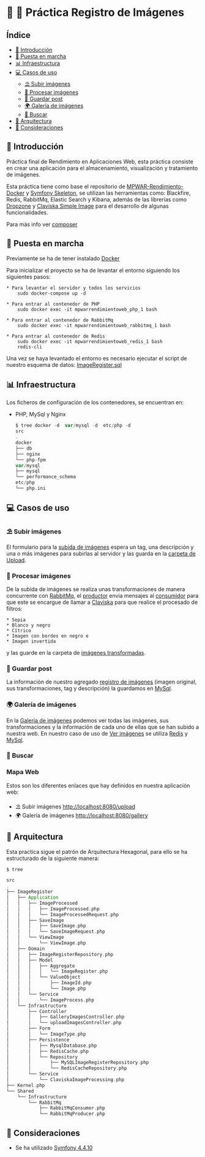 # 🎥 👀 Práctica Registro de Imágenes

## Índice

* [🎉 Introducción](#-introduccion)
* [🐳 Puesta en marcha](#-inicializacion)
* [📊 Infraestructura](#-infraestructura)
* [💻 Casos de uso](#-casos-de-uso)
    * [⛱ Subir imágenes](#-subir-imagenes)
    * [🔗 Procesar imágenes](#-procesar-imagenes)
    * [🏪 Guardar post](#-guardar-post)
    * [🌍 Galería de imágenes](#-galeria-imagenes)
    * [🎰 Buscar](#-buscar)
* [🚀 Arquitectura](#-arquitectura)
* [🤔 Consideraciones](#-consideraciones)

## 🎉 Introducción

Práctica final de Rendimiento en Aplicaciones Web, esta práctica consiste en crear una aplicación para el almacenamiento, visualización y tratamiento de imágenes.

Esta práctica tiene como base el repositorio de [MPWAR-Rendimiento-Docker](https://github.com/rubencougil/mpwar-rendimiento-docker) y [Symfony Skeleton](https://symfony.com/doc/4.1/setup.html), se utilizan las herramientas como: 
 Blackfire, Redis, RabbitMq, Elastic Search y Kibana, además de las librerías como [Dropzone](https://www.dropzonejs.com/) y [Claviska Simple Image](https://packagist.org/packages/claviska/simpleimage) para el desarrollo de algunas funcionalidades. 

Para más info ver [composer](composer.json)

## 🐳 Puesta en marcha

Previamente se ha de tener instalado [Docker](https://www.docker.com/get-started)

Para inicializar el proyecto se ha de levantar el entorno siguiendo los siguientes pasos:

    * Para levantar el servidor y todos los servicios   
        sudo docker-compose up -d
    
    * Para entrar al contenedor de PHP
        sudo docker exec -it mpwarrendimientoweb_php_1 bash
    
    * Para entrar al contenedor de RabbitMq
        sudo docker exec -it mpwarrendimientoweb_rabbitmq_1 bash
        
    * Para entrar al contenedor de Redis
        sudo docker exec -it mpwarrendimientoweb_redis_1 bash
        redis-cli
    
        

Una vez se haya levantado el entorno es necesario ejecutar el script de nuestro esquema de datos: 
    [ImageRegister.sql](docker/db/ImageRegister.sql)   

## 📊 Infraestructura

Los ficheros de configuración de los contenedores, se encuentran en:
 
 * PHP, MySql y Nginx
 
    ```scala
    $ tree docker -d  var/mysql -d  etc/php -d    
    src
    .
   docker
   ├── db
   ├── nginx
   └── php-fpm
   var/mysql   
   ├── mysql
   └── performance_schema
   etc/php
   └── php.ini
    ```
 
## 💻 Casos de uso 

### ⛱ Subir imágenes  

El formulario para la [subida de imágenes](http://localhost:8080/upload) espera un tag, una descripción y una o más imágenes para subirlas al servidor y las guarda en la [carpeta de Upload](public/assets/uploads). 

### 🔗 Procesar imágenes

De la subida de imágenes se realiza unas transformaciones de manera concurrente con [RabbitMq](http://localhost:15672/), el [productor](src/Shared/Infrastructure/RabbitMq/RabbitMqProducer.php) 
envia mensajes al [consumidor](src/Shared/Infrastructure/RabbitMq/RabbitMqConsumer.php) para que este se encargue de llamar a [Claviska](src/ImageRegister/Infrastructure/Service/ClaviskaImageProcessing.php)
para que realice el procesado de filtros:

    * Sepia
    * Blanco y negro
    * Cítrico
    * Imagen con bordes en negro e 
    * Imagen invertida  
 
 y las guarde en la carpeta de [imágenes transformadas](public/assets/img).

### 🏪 Guardar post

La información de nuestro agregado [registro de imágenes](src/ImageRegister/Domain/Model/Aggregate/ImageRegister.php) (imagen original, sus transformaciones, tag y descripción) la guardamos en [MySql](src/ImageRegister/Infrastructure/Persistence/Repository/MySQLImageRegisterRepository.php).

### 🌍 Galería de imágenes

En la [Galería de imágenes](http://localhost:8080/gallery) podemos ver todas las imágenes, sus transformaciones y la información de cada uno de ellas que se han subido a nuestra web. En nuestro caso de uso
de [Ver imágenes](src/ImageRegister/Application/ViewImage/ViewImage.php) se utiliza [Redis](src/ImageRegister/Infrastructure/Persistence/Repository/RedisCacheRepository.php) y [MySql](src/ImageRegister/Infrastructure/Persistence/Repository/MySQLImageRegisterRepository.php). 
    
### 🎰 Buscar


### Mapa Web

Estos son los diferentes enlaces que hay definidos en nuestra aplicación web:  

 * ⛱ Subir imágenes  [http://localhost:8080/upload](http://localhost:8080/upload) 
 * 🌍 Galería de imágenes [http://localhost:8080/gallery](http://localhost:8080/gallery)

## 🚀 Arquitectura
Esta practica sigue el patrón de Arquitectura Hexagonal, para ello se ha estructurado de la siguiente  manera:

```scala
$ tree

src
.
├── ImageRegister
│   ├── Application
│   │   ├── ImageProcessed
│   │   │   ├── ImageProcessed.php
│   │   │   └── ImageProcessedRequest.php
│   │   ├── SaveImage
│   │   │   ├── SaveImage.php
│   │   │   └── SaveImageRequest.php
│   │   └── ViewImage
│   │       └── ViewImage.php
│   ├── Domain
│   │   ├── ImageRegisterRepository.php
│   │   ├── Model
│   │   │   ├── Aggregate
│   │   │   │   └── ImageRegister.php
│   │   │   └── ValueObject
│   │   │       ├── ImageId.php
│   │   │       └── Image.php
│   │   └── Service
│   │       └── ImageProcess.php
│   └── Infrastructure
│       ├── Controller
│       │   ├── GalleryImagesController.php
│       │   └── uploadImagesController.php
│       ├── Form
│       │   └── ImageType.php
│       ├── Persistence
│       │   ├── MysqlDatabase.php
│       │   ├── RedisCache.php
│       │   └── Repository
│       │       ├── MySQLImageRegisterRepository.php
│       │       └── RedisCacheRepository.php
│       └── Service
│           └── ClaviskaImageProcessing.php
├── Kernel.php
└── Shared
    └── Infrastructure
        └── RabbitMq
            ├── RabbitMqConsumer.php
            └── RabbitMqProducer.php
```

## 🤔 Consideraciones

*  Se ha utilizado [Symfony 4.4.10](https://symfony.com/doc/4.4/index.html) 
         
